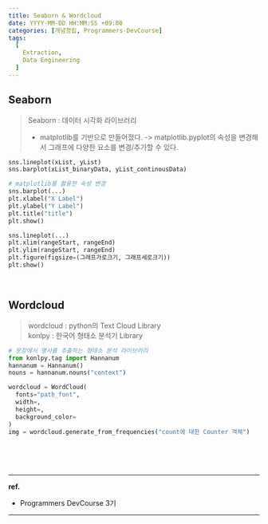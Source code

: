 ```yaml
---
title: Seaborn & Wordcloud
date: YYYY-MM-DD HH:MM:SS +09:00
categories: [개념정립, Programmers-DevCourse]
tags:
  [
    Extraction,
    Data Engineering
  ]
---
```


## Seaborn

> Seaborn : 데이터 시각화 라이브러리
> - matplotlib를 기반으로 만들어졌다. -> matplotlib.pyplot의 속성을 변경해서 그래프에 다양한 요소를 변경/추가할 수 있다.

```python
sns.lineplot(xList, yList)
sns.barplot(xList_binaryData, yList_continousData)

# matplotlib를 활용한 속성 변경
sns.barplot(...)
plt.xlabel("X Label")
plt.ylabel("Y Label")
plt.title("title")
plt.show()

sns.lineplot(...)
plt.xlim(rangeStart, rangeEnd)
plt.ylim(rangeStart, rangeEnd)
plt.figure(figsize=(그래프가로크기, 그래프세로크기))
plt.show()
```

<br/>

## Wordcloud

> wordcloud : python의 Text Cloud Library<br/>
> konlpy : 한국어 형태소 분석기 Library

```python
# 문장에서 명사를 추출하는 형태소 분석 라이브러리
from konlpy.tag import Hannanum
hannanum = Hannanum()
nouns = hannanum.nouns("context")

wordcloud = WordCloud(
  fonts="path_font",
  width=,
  height=,
  background_color=
)
img = wordcloud.generate_from_frequencies("count에 대한 Counter 객체")
```

<br/>
<br/>
<br/>

<hr/>

**ref.**<br/>
- Programmers DevCourse 3기

<hr/>